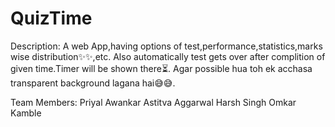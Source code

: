 # QuizTime
Description:
  A web App,having options of test,performance,statistics,marks wise distribution✨✨,etc.
  Also automatically test gets over after complition of given time.Timer will be shown there⏳.
  Agar possible hua toh ek acchasa transparent background lagana hai😅😅.

Team Members:
Priyal Awankar
Astitva Aggarwal
Harsh Singh
Omkar Kamble
